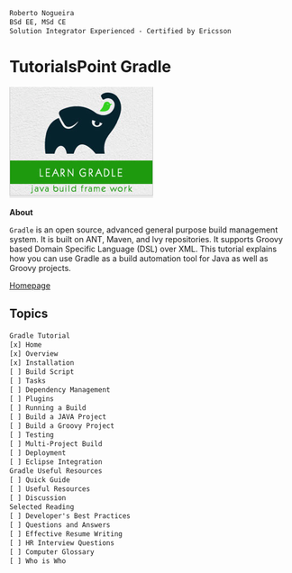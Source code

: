 ```
Roberto Nogueira  
BSd EE, MSd CE
Solution Integrator Experienced - Certified by Ericsson
```
# TutorialsPoint Gradle

![tutorialspoint image](images/tutorialspoint.png)

**About**

`Gradle` is an open source, advanced general purpose build management system. It is built on ANT, Maven, and lvy repositories. It supports Groovy based Domain Specific Language (DSL) over XML. This tutorial explains how you can use Gradle as a build automation tool for Java as well as Groovy projects.

[Homepage](http://www.tutorialspoint.com/gradle/)

## Topics
```
Gradle Tutorial
[x] Home
[x] Overview
[x] Installation
[ ] Build Script
[ ] Tasks
[ ] Dependency Management
[ ] Plugins
[ ] Running a Build
[ ] Build a JAVA Project
[ ] Build a Groovy Project
[ ] Testing
[ ] Multi-Project Build
[ ] Deployment
[ ] Eclipse Integration
Gradle Useful Resources
[ ] Quick Guide
[ ] Useful Resources
[ ] Discussion
Selected Reading
[ ] Developer's Best Practices
[ ] Questions and Answers
[ ] Effective Resume Writing
[ ] HR Interview Questions
[ ] Computer Glossary
[ ] Who is Who
```
